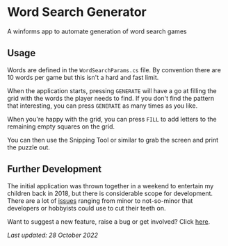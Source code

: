 # Word Search Generator
A winforms app to automate generation of word search games

## Usage

Words are defined in the `WordSearchParams.cs` file. By convention there are 10 words per game but this isn't a hard and fast limit.

When the application starts, pressing `GENERATE` will have a go at filling the grid with the words the player needs to find. If you don't find the pattern that interesting, you can press `GENERATE` as many times as you like.

When you're happy with the grid, you can press `FILL` to add letters to the remaining empty squares on the grid.

You can then use the Snipping Tool or similar to grab the screen and print the puzzle out.

## Further Development

The initial application was thrown together in a weekend to entertain my children back in 2018, but there is considerable scope for development. There are a lot of [issues](https://github.com/Wycott/WordSearchGenerator/issues) ranging from minor to not-so-minor that developers or hobbyists could use to cut their teeth on.

Want to suggest a new feature, raise a bug or get involved? Click [here](https://github.com/Wycott/WordSearchGenerator/discussions).

*Last updated: 28 October 2022*
